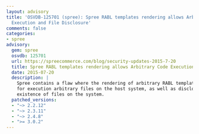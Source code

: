 ```yaml
---
layout: advisory
title: 'OSVDB-125701 (spree): Spree RABL templates rendering allows Arbitrary Code
  Execution and File Disclosure'
comments: false
categories:
- spree
advisory:
  gem: spree
  osvdb: 125701
  url: https://spreecommerce.com/blog/security-updates-2015-7-20
  title: Spree RABL templates rendering allows Arbitrary Code Execution and File Disclosure
  date: 2015-07-20
  description: |
    Spree contains a flaw where the rendering of arbitrary RABL templates allows
    for execution arbitrary files on the host system, as well as disclosing the
    existence of files on the system.
  patched_versions:
  - "~> 2.2.12"
  - "~> 2.3.11"
  - "~> 2.4.8"
  - ">= 3.0.2"
---
```

